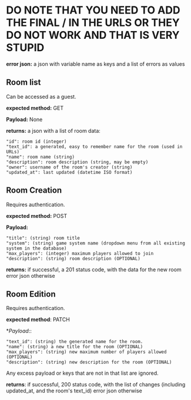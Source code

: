 # DO NOTE THAT YOU NEED TO ADD THE FINAL / IN THE URLS OR THEY DO NOT WORK AND THAT IS VERY STUPID

**error json:** a json with variable name as keys and a list of errors as values

## Room list
Can be accessed as a guest.

**expected method:** GET

**Payload:** None

**returns:** a json with a list of room data:
```
"id": room id (integer)
"text_id": a generated, easy to remember name for the room (used in URLs)
"name": room name (string)
"description": room description (string, may be empty)
"owner": username of the room's creator (string)
"updated_at": last updated (datetime ISO format)
```

## Room Creation
Requires authentication.

**expected method:** POST

**Payload:**
```
"title": (string) room title
"system": (string) game system name (dropdown menu from all existing system in the database)
"max_players": (integer) maximum players allowed to join
"description": (string) room description (OPTIONAL)
```

**returns:** if successful, a 201 status code, with the data for the new room
error json otherwise

## Room Edition
Requires authentication.


**expected method**: PATCH

**Payload*::
```
"text_id": (string) the generated name for the room.
"name": (string) a new title for the room (OPTIONAL)
"max_players": (string) new maximum number of players allowed (OPTIONAL)
"description": (string) new description for the room (OPTIONAL)
```
Any excess payload or keys that are not in that list are ignored.

**returns**: if successful, 200 status code, with the list of changes (including updated_at, and the room's text_id)
error json otherwise